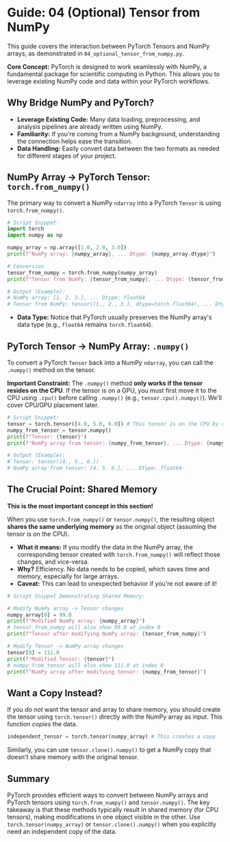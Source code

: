 # Guide: 04 (Optional) Tensor from NumPy

This guide covers the interaction between PyTorch Tensors and NumPy arrays, as demonstrated in `04_optional_tensor_from_numpy.py`.

**Core Concept:** PyTorch is designed to work seamlessly with NumPy, a fundamental package for scientific computing in Python. This allows you to leverage existing NumPy code and data within your PyTorch workflows.

## Why Bridge NumPy and PyTorch?

- **Leverage Existing Code:** Many data loading, preprocessing, and analysis pipelines are already written using NumPy.
- **Familiarity:** If you're coming from a NumPy background, understanding the connection helps ease the transition.
- **Data Handling:** Easily convert data between the two formats as needed for different stages of your project.

## NumPy Array -> PyTorch Tensor: `torch.from_numpy()`

The primary way to convert a NumPy `ndarray` into a PyTorch `Tensor` is using `torch.from_numpy()`.

```python
# Script Snippet:
import torch
import numpy as np

numpy_array = np.array([1.0, 2.0, 3.0])
print(f"NumPy array: {numpy_array}, ... Dtype: {numpy_array.dtype}")

# Conversion
tensor_from_numpy = torch.from_numpy(numpy_array)
print(f"Tensor from NumPy: {tensor_from_numpy}, ... Dtype: {tensor_from_numpy.dtype}")

# Output (Example):
# NumPy array: [1. 2. 3.], ... Dtype: float64
# Tensor from NumPy: tensor([1., 2., 3.], dtype=torch.float64), ... Dtype: torch.float64
```

- **Data Type:** Notice that PyTorch usually preserves the NumPy array's data type (e.g., `float64` remains `torch.float64`).

## PyTorch Tensor -> NumPy Array: `.numpy()`

To convert a PyTorch `Tensor` back into a NumPy `ndarray`, you can call the `.numpy()` method on the tensor.

**Important Constraint:** The `.numpy()` method **only works if the tensor resides on the CPU**. If the tensor is on a GPU, you must first move it to the CPU using `.cpu()` before calling `.numpy()` (e.g., `tensor.cpu().numpy()`). We'll cover CPU/GPU placement later.

```python
# Script Snippet:
tensor = torch.tensor([4.0, 5.0, 6.0]) # This tensor is on the CPU by default
numpy_from_tensor = tensor.numpy()
print(f"Tensor: {tensor}")
print(f"NumPy array from tensor: {numpy_from_tensor}, ... Dtype: {numpy_from_tensor.dtype}")

# Output (Example):
# Tensor: tensor([4., 5., 6.])
# NumPy array from tensor: [4. 5. 6.], ... Dtype: float64
```

## The Crucial Point: Shared Memory

**This is the most important concept in this section!**

When you use `torch.from_numpy()` or `tensor.numpy()`, the resulting object **shares the same underlying memory** as the original object (assuming the tensor is on the CPU).

- **What it means:** If you modify the data in the NumPy array, the corresponding tensor created with `torch.from_numpy()` will reflect those changes, and vice-versa.
- **Why?** Efficiency. No data needs to be copied, which saves time and memory, especially for large arrays.
- **Caveat:** This can lead to unexpected behavior if you're not aware of it!

```python
# Script Snippet Demonstrating Shared Memory:

# Modify NumPy array -> Tensor changes
numpy_array[0] = 99.0
print(f"Modified NumPy array: {numpy_array}")
# tensor_from_numpy will also show 99.0 at index 0
print(f"Tensor after modifying NumPy array: {tensor_from_numpy}")

# Modify Tensor -> NumPy array changes
tensor[0] = 111.0
print(f"Modified Tensor: {tensor}")
# numpy_from_tensor will also show 111.0 at index 0
print(f"NumPy array after modifying tensor: {numpy_from_tensor}")
```

## Want a Copy Instead?

If you _do not_ want the tensor and array to share memory, you should create the tensor using `torch.tensor()` directly with the NumPy array as input. This function _copies_ the data.

```python
independent_tensor = torch.tensor(numpy_array) # This creates a copy
```

Similarly, you can use `tensor.clone().numpy()` to get a NumPy copy that doesn't share memory with the original tensor.

## Summary

PyTorch provides efficient ways to convert between NumPy arrays and PyTorch tensors using `torch.from_numpy()` and `tensor.numpy()`. The key takeaway is that these methods typically result in shared memory (for CPU tensors), making modifications in one object visible in the other. Use `torch.tensor(numpy_array)` or `tensor.clone().numpy()` when you explicitly need an independent copy of the data.
